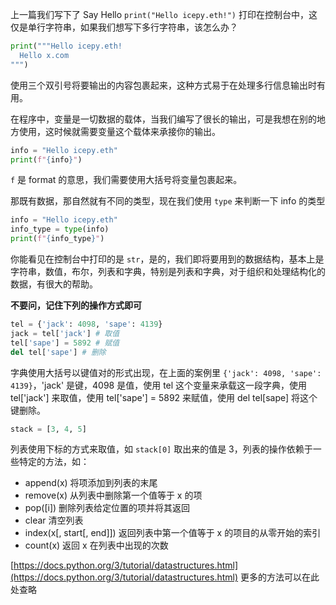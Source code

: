 上一篇我们写下了 Say Hello `print("Hello icepy.eth!")` 打印在控制台中，这仅是单行字符串，如果我们想写下多行字符串，该怎么办？

```python
print("""Hello icepy.eth!
  Hello x.com
""")
```

使用三个双引号将要输出的内容包裹起来，这种方式易于在处理多行信息输出时有用。

在程序中，变量是一切数据的载体，当我们编写了很长的输出，可是我想在别的地方使用，这时候就需要变量这个载体来承接你的输出。

```python
info = "Hello icepy.eth"
print(f"{info}")
```

`f` 是 format 的意思，我们需要使用大括号将变量包裹起来。

那既有数据，那自然就有不同的类型，现在我们使用 `type` 来判断一下 info 的类型 

```python
info = "Hello icepy.eth"
info_type = type(info)
print(f"{info_type}")
```

你能看见在控制台中打印的是 `str`，是的，我们即将要用到的数据结构，基本上是字符串，数值，布尔，列表和字典，特别是列表和字典，对于组织和处理结构化的数据，有很大的帮助。

**不要问，记住下列的操作方式即可**

```python
tel = {'jack': 4098, 'sape': 4139}
jack = tel['jack'] # 取值
tel['sape'] = 5892 # 赋值
del tel['sape'] # 删除
```

字典使用大括号以键值对的形式出现，在上面的案例里 `{'jack': 4098, 'sape': 4139}`，'jack' 是键，4098 是值，使用 tel 这个变量来承载这一段字典，使用 tel['jack'] 来取值，使用 tel['sape'] = 5892 来赋值，使用 del tel[sape] 将这个键删除。

```python
stack = [3, 4, 5]
```

列表使用下标的方式来取值，如 `stack[0]` 取出来的值是 3，列表的操作依赖于一些特定的方法，如：

- append(x) 将项添加到列表的末尾
- remove(x) 从列表中删除第一个值等于 x 的项
- pop([i]) 删除列表给定位置的项并将其返回
- clear 清空列表
- index(x[, start[, end]]) 返回列表中第一个值等于 x 的项目的从零开始的索引
- count(x) 返回 x 在列表中出现的次数

[https://docs.python.org/3/tutorial/datastructures.html](https://docs.python.org/3/tutorial/datastructures.html) 更多的方法可以在此处查略